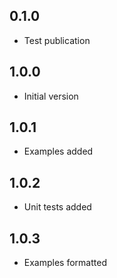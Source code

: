 ## 0.1.0

- Test publication

## 1.0.0

- Initial version

## 1.0.1

- Examples added

## 1.0.2

- Unit tests added

## 1.0.3

- Examples formatted